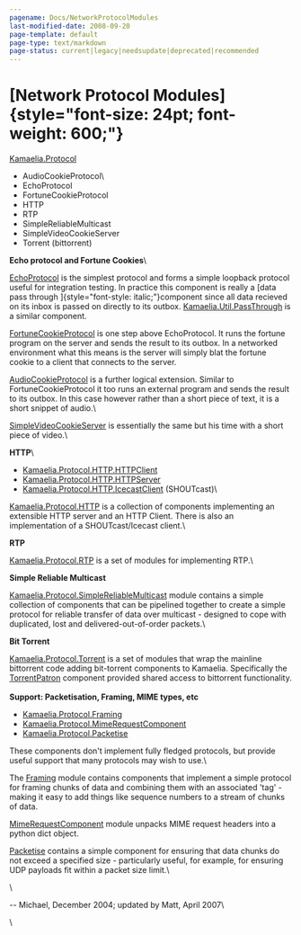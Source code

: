 ```yaml
---
pagename: Docs/NetworkProtocolModules
last-modified-date: 2008-09-20
page-template: default
page-type: text/markdown
page-status: current|legacy|needsupdate|deprecated|recommended
---
```

[Network Protocol Modules]{style="font-size: 24pt; font-weight: 600;"}
======================================================================

[Kamaelia.Protocol](/Components/pydoc/Kamaelia.Protocol)

-   AudioCookieProtocol\
-   EchoProtocol
-   FortuneCookieProtocol
-   HTTP
-   RTP
-   SimpleReliableMulticast
-   SimpleVideoCookieServer
-   Torrent (bittorrent)

**Echo protocol and Fortune Cookies**\

[EchoProtocol](/Components/pydoc/Kamaelia.Protocol.EchoProtocol) is the
simplest protocol and forms a simple loopback protocol useful for
integration testing. In practice this component is really a [data pass
through ]{style="font-style: italic;"}component since all data recieved
on its inbox is passed on directly to its outbox.
[Kamaelia.Util.PassThrough](/Components/pydoc/Kamaelia.Util.PassThrough)
is a similar component.

[FortuneCookieProtocol](/Components/pydoc/Kamaelia.Protocol.FortuneCookieProtocol)
is one step above EchoProtocol. It runs the fortune program on the
server and sends the result to its outbox. In a networked environment
what this means is the server will simply blat the fortune cookie to a
client that connects to the server.

[AudioCookieProtocol](/Components/pydoc/Kamaelia.Protocol.AudioCookieProtocol)
is a further logical extension. Similar to FortuneCookieProtocol it too
runs an external program and sends the result to its outbox. In this
case however rather than a short piece of text, it is a short snippet of
audio.\

[SimpleVideoCookieServer](/Components/pydoc/Kamaelia.Protocol.SimpleVideoCookieServer)
is essentially the same but his time with a short piece of video.\

**HTTP**\

-   [Kamaelia.Protocol.HTTP.HTTPClient](/Components/pydoc/Kamaelia.Protocol.HTTP.HTTPClient)
-   [Kamaelia.Protocol.HTTP.HTTPServer](/Components/pydoc/Kamaelia.Protocol.HTTP.HTTPServer)
-   [Kamaelia.Protocol.HTTP.IcecastClient](/Components/pydoc/Kamaelia.Protocol.HTTP.IcecastClient)
    (SHOUTcast)\

[Kamaelia.Protocol.HTTP](/Components/pydoc/Kamaelia.Protocol.HTTP) is a
collection of components implementing an extensible HTTP server and an
HTTP Client. There is also an implementation of a SHOUTcast/Icecast
client.\

**RTP**

[Kamaelia.Protocol.RTP](/Components/pydoc/Kamaelia.Protocol.RTP) is a
set of modules for implementing RTP.\

**Simple Reliable Multicast**

[Kamaelia.Protocol.SimpleReliableMulticast](/Components/pydoc/Kamaelia.Protocol.SimpleReliableMulticast)
module contains a simple collection of components that can be pipelined
together to create a simple protocol for reliable transfer of data over
multicast - designed to cope with duplicated, lost and
delivered-out-of-order packets.\

**Bit Torrent**

[Kamaelia.Protocol.Torrent](/Components/pydoc/Kamaelia.Protocol.Torrent)
is a set of modules that wrap the mainline bittorrent code adding
bit-torrent components to Kamaelia. Specifically the
[TorrentPatron](/Components/pydoc/Kamaelia.Protocol.Torrent.TorrentPatron)
component provided shared access to bittorrent functionality.\
**\
Support: Packetisation, Framing, MIME types, etc**

-   [Kamaelia.Protocol.Framing](/Components/pydoc/Kamaelia.Protocol.Framing)
-   [Kamaelia.Protocol.MimeRequestComponent](/Components/pydoc/Kamaelia.Protocol.MimeRequestComponent)
-   [Kamaelia.Protocol.Packetise](/Components/pydoc/Kamaelia.Protocol.Packetise)

These components don\'t implement fully fledged protocols, but provide
useful support that many protocols may wish to use.\

The [Framing](/Components/pydoc/Kamaelia.Protocol.Framing) module
contains components that implement a simple protocol for framing chunks
of data and combining them with an associated \'tag\' - making it easy
to add things like sequence numbers to a stream of chunks of data.

[MimeRequestComponent](/Components/pydoc/Kamaelia.Protocol.MimeRequestComponent)
module unpacks MIME request headers into a python dict object.

[Packetise](/Components/pydoc/Kamaelia.Protocol.Packetise) contains a
simple component for ensuring that data chunks do not exceed a specified
size - particularly useful, for example, for ensuring UDP payloads fit
within a packet size limit.\

\

\-- Michael, December 2004; updated by Matt, April 2007\

\
